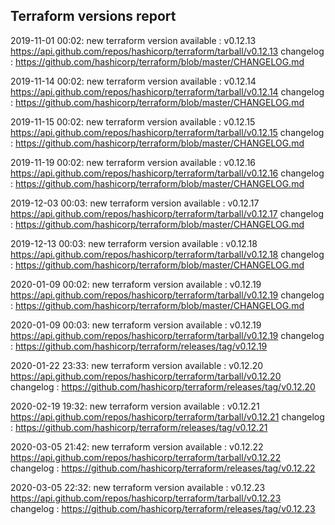 ## Terraform versions report

2019-11-01 00:02: new terraform version available : v0.12.13 https://api.github.com/repos/hashicorp/terraform/tarball/v0.12.13 changelog : https://github.com/hashicorp/terraform/blob/master/CHANGELOG.md

2019-11-14 00:02: new terraform version available : v0.12.14 https://api.github.com/repos/hashicorp/terraform/tarball/v0.12.14 changelog : https://github.com/hashicorp/terraform/blob/master/CHANGELOG.md

2019-11-15 00:02: new terraform version available : v0.12.15 https://api.github.com/repos/hashicorp/terraform/tarball/v0.12.15 changelog : https://github.com/hashicorp/terraform/blob/master/CHANGELOG.md

2019-11-19 00:02: new terraform version available : v0.12.16 https://api.github.com/repos/hashicorp/terraform/tarball/v0.12.16 changelog : https://github.com/hashicorp/terraform/blob/master/CHANGELOG.md

2019-12-03 00:03: new terraform version available : v0.12.17 https://api.github.com/repos/hashicorp/terraform/tarball/v0.12.17 changelog : https://github.com/hashicorp/terraform/blob/master/CHANGELOG.md

2019-12-13 00:03: new terraform version available : v0.12.18 https://api.github.com/repos/hashicorp/terraform/tarball/v0.12.18 changelog : https://github.com/hashicorp/terraform/blob/master/CHANGELOG.md

2020-01-09 00:02: new terraform version available : v0.12.19 https://api.github.com/repos/hashicorp/terraform/tarball/v0.12.19 changelog : https://github.com/hashicorp/terraform/blob/master/CHANGELOG.md

2020-01-09 00:03: new terraform version available : v0.12.19 https://api.github.com/repos/hashicorp/terraform/tarball/v0.12.19 changelog : https://github.com/hashicorp/terraform/releases/tag/v0.12.19

2020-01-22 23:33: new terraform version available : v0.12.20 https://api.github.com/repos/hashicorp/terraform/tarball/v0.12.20 changelog : https://github.com/hashicorp/terraform/releases/tag/v0.12.20

2020-02-19 19:32: new terraform version available : v0.12.21 https://api.github.com/repos/hashicorp/terraform/tarball/v0.12.21 changelog : https://github.com/hashicorp/terraform/releases/tag/v0.12.21

2020-03-05 21:42: new terraform version available : v0.12.22 https://api.github.com/repos/hashicorp/terraform/tarball/v0.12.22 changelog : https://github.com/hashicorp/terraform/releases/tag/v0.12.22

2020-03-05 22:32: new terraform version available : v0.12.23 https://api.github.com/repos/hashicorp/terraform/tarball/v0.12.23 changelog : https://github.com/hashicorp/terraform/releases/tag/v0.12.23


